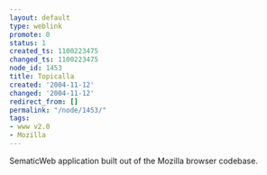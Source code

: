 ```yaml
---
layout: default
type: weblink
promote: 0
status: 1
created_ts: 1100223475
changed_ts: 1100223475
node_id: 1453
title: Topicalla
created: '2004-11-12'
changed: '2004-11-12'
redirect_from: []
permalink: "/node/1453/"
tags:
- www v2.0
- Mozilla
---
```

SematicWeb application built out of the Mozilla browser codebase.
